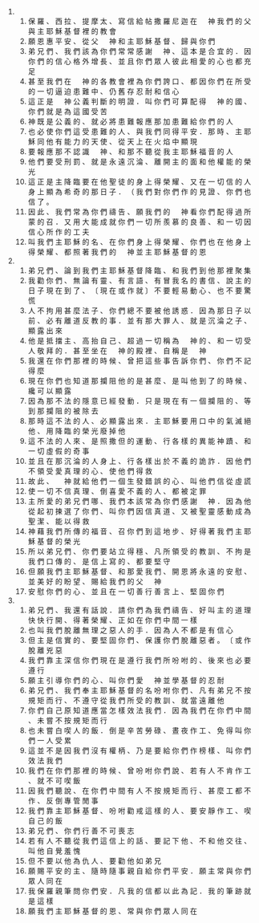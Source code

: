 <ol>
  <li>
    <ol>
      <li>保 羅 、 西 拉 、 提 摩 太 、 寫 信 給 帖 撒 羅 尼 迦 在 　 神 我 們 的 父 與 主 耶 穌 基 督 裡 的 教 會</li>
      <li>願 恩 惠 平 安 、 從 父 　 神 和 主 耶 穌 基 督 、 歸 與 你 們</li>
      <li>弟 兄 們 、 我 們 該 為 你 們 常 常 感 謝 　 神 、 這 本 是 合 宜 的 ． 因 你 們 的 信 心 格 外 增 長 、 並 且 你 們 眾 人 彼 此 相 愛 的 心 也 都 充 足</li>
      <li>甚 至 我 們 在 　 神 的 各 教 會 裡 為 你 們 誇 口 、 都 因 你 們 在 所 受 的 一 切 逼 迫 患 難 中 、 仍 舊 存 忍 耐 和 信 心</li>
      <li>這 正 是 　 神 公 義 判 斷 的 明 證 ． 叫 你 們 可 算 配 得 　 神 的 國 、 你 們 就 是 為 這 國 受 苦</li>
      <li>神 既 是 公 義 的 、 就 必 將 患 難 報 應 那 加 患 難 給 你 們 的 人</li>
      <li>也 必 使 你 們 這 受 患 難 的 人 、 與 我 們 同 得 平 安 ． 那 時 、 主 耶 穌 同 他 有 能 力 的 天 使 、 從 天 上 在 火 焰 中 顯 現</li>
      <li>要 報 應 那 不 認 識 　 神 、 和 那 不 聽 從 我 主 耶 穌 福 音 的 人</li>
      <li>他 們 要 受 刑 罰 、 就 是 永 遠 沉 淪 、 離 開 主 的 面 和 他 權 能 的 榮 光</li>
      <li>這 正 是 主 降 臨 要 在 他 聖 徒 的 身 上 得 榮 耀 、 又 在 一 切 信 的 人 身 上 顯 為 希 奇 的 那 日 子 ． （ 我 們 對 你 們 作 的 見 證 、 你 們 也 信 了 。</li>
      <li>因 此 、 我 們 常 為 你 們 禱 告 、 願 我 們 的 　 神 看 你 們 配 得 過 所 蒙 的 召 ． 又 用 大 能 成 就 你 們 一 切 所 羨 慕 的 良 善 、 和 一 切 因 信 心 所 作 的 工 夫</li>
      <li>叫 我 們 主 耶 穌 的 名 、 在 你 們 身 上 得 榮 耀 、 你 們 也 在 他 身 上 得 榮 耀 、 都 照 著 我 們 的 　 神 並 主 耶 穌 基 督 的 恩</li>
    </ol>
  </li>
  <li>
    <ol>
      <li>弟 兄 們 、 論 到 我 們 主 耶 穌 基 督 降 臨 、 和 我 們 到 他 那 裡 聚 集</li>
      <li>我 勸 你 們 、 無 論 有 靈 、 有 言 語 、 有 冒 我 名 的 書 信 、 說 主 的 日 子 現 在 到 了 、 〔 現 在 或 作 就 〕 不 要 輕 易 動 心 、 也 不 要 驚 慌</li>
      <li>人 不 拘 用 甚 麼 法 子 、 你 們 總 不 要 被 他 誘 惑 ． 因 為 那 日 子 以 前 、 必 有 離 道 反 教 的 事 ． 並 有 那 大 罪 人 、 就 是 沉 淪 之 子 、 顯 露 出 來</li>
      <li>他 是 抵 擋 主 、 高 抬 自 己 、 超 過 一 切 稱 為 　 神 的 、 和 一 切 受 人 敬 拜 的 ． 甚 至 坐 在 　 神 的 殿 裡 、 自 稱 是 　 神</li>
      <li>我 還 在 你 們 那 裡 的 時 候 、 曾 把 這 些 事 告 訴 你 們 、 你 們 不 記 得 麼</li>
      <li>現 在 你 們 也 知 道 那 攔 阻 他 的 是 甚 麼 、 是 叫 他 到 了 的 時 候 、 纔 可 以 顯 露</li>
      <li>因 為 那 不 法 的 隱 意 已 經 發 動 ． 只 是 現 在 有 一 個 攔 阻 的 、 等 到 那 攔 阻 的 被 除 去</li>
      <li>那 時 這 不 法 的 人 、 必 顯 露 出 來 ． 主 耶 穌 要 用 口 中 的 氣 滅 絕 他 、 用 降 臨 的 榮 光 廢 掉 他</li>
      <li>這 不 法 的 人 來 、 是 照 撒 但 的 運 動 、 行 各 樣 的 異 能 神 蹟 、 和 一 切 虛 假 的 奇 事</li>
      <li>並 且 在 那 沉 淪 的 人 身 上 、 行 各 樣 出 於 不 義 的 詭 詐 ． 因 他 們 不 領 受 愛 真 理 的 心 、 使 他 們 得 救</li>
      <li>故 此 、 　 神 就 給 他 們 一 個 生 發 錯 誤 的 心 、 叫 他 們 信 從 虛 謊</li>
      <li>使 一 切 不 信 真 理 、 倒 喜 愛 不 義 的 人 、 都 被 定 罪</li>
      <li>主 所 愛 的 弟 兄 們 哪 、 我 們 本 該 常 為 你 們 感 謝 　 神 ． 因 為 他 從 起 初 揀 選 了 你 們 、 叫 你 們 因 信 真 道 、 又 被 聖 靈 感 動 成 為 聖 潔 、 能 以 得 救</li>
      <li>神 藉 我 們 所 傳 的 福 音 、 召 你 們 到 這 地 步 、 好 得 著 我 們 主 耶 穌 基 督 的 榮 光</li>
      <li>所 以 弟 兄 們 、 你 們 要 站 立 得 穩 、 凡 所 領 受 的 教 訓 、 不 拘 是 我 們 口 傳 的 、 是 信 上 寫 的 、 都 要 堅 守</li>
      <li>但 願 我 們 主 耶 穌 基 督 、 和 那 愛 我 們 、 開 恩 將 永 遠 的 安 慰 、 並 美 好 的 盼 望 、 賜 給 我 們 的 父 　 神</li>
      <li>安 慰 你 們 的 心 、 並 且 在 一 切 善 行 善 言 上 、 堅 固 你 們</li>
    </ol>
  </li>
  <li>
    <ol>
      <li>弟 兄 們 、 我 還 有 話 說 ． 請 你 們 為 我 們 禱 告 、 好 叫 主 的 道 理 快 快 行 開 、 得 著 榮 耀 、 正 如 在 你 們 中 間 一 樣</li>
      <li>也 叫 我 們 脫 離 無 理 之 惡 人 的 手 ． 因 為 人 不 都 是 有 信 心</li>
      <li>但 主 是 信 實 的 、 要 堅 固 你 們 、 保 護 你 們 脫 離 惡 者 。 〔 或 作 脫 離 兇 惡</li>
      <li>我 們 靠 主 深 信 你 們 現 在 是 遵 行 我 們 所 吩 咐 的 、 後 來 也 必 要 遵 行</li>
      <li>願 主 引 導 你 們 的 心 、 叫 你 們 愛 　 神 並 學 基 督 的 忍 耐</li>
      <li>弟 兄 們 、 我 們 奉 主 耶 穌 基 督 的 名 吩 咐 你 們 、 凡 有 弟 兄 不 按 規 矩 而 行 、 不 遵 守 從 我 們 所 受 的 教 訓 、 就 當 遠 離 他</li>
      <li>你 們 自 己 原 知 道 應 當 怎 樣 效 法 我 們 ． 因 為 我 們 在 你 們 中 間 、 未 嘗 不 按 規 矩 而 行</li>
      <li>也 未 嘗 白 喫 人 的 飯 ． 倒 是 辛 苦 勞 碌 、 晝 夜 作 工 、 免 得 叫 你 們 一 人 受 累</li>
      <li>這 並 不 是 因 我 們 沒 有 權 柄 、 乃 是 要 給 你 們 作 榜 樣 、 叫 你 們 效 法 我 們</li>
      <li>我 們 在 你 們 那 裡 的 時 候 、 曾 吩 咐 你 們 說 、 若 有 人 不 肯 作 工 、 就 不 可 喫 飯</li>
      <li>因 我 們 聽 說 、 在 你 們 中 間 有 人 不 按 規 矩 而 行 、 甚 麼 工 都 不 作 、 反 倒 專 管 閒 事</li>
      <li>我 們 靠 主 耶 穌 基 督 、 吩 咐 勸 戒 這 樣 的 人 、 要 安 靜 作 工 、 喫 自 己 的 飯</li>
      <li>弟 兄 們 、 你 們 行 善 不 可 喪 志</li>
      <li>若 有 人 不 聽 從 我 們 這 信 上 的 話 、 要 記 下 他 、 不 和 他 交 往 、 叫 他 自 覺 羞 愧</li>
      <li>但 不 要 以 他 為 仇 人 、 要 勸 他 如 弟 兄</li>
      <li>願 賜 平 安 的 主 、 隨 時 隨 事 親 自 給 你 們 平 安 ． 願 主 常 與 你 們 眾 人 同 在</li>
      <li>我 保 羅 親 筆 問 你 們 安 ． 凡 我 的 信 都 以 此 為 記 ． 我 的 筆 跡 就 是 這 樣</li>
      <li>願 我 們 主 耶 穌 基 督 的 恩 、 常 與 你 們 眾 人 同 在</li>
    </ol>
  </li>
</ol>